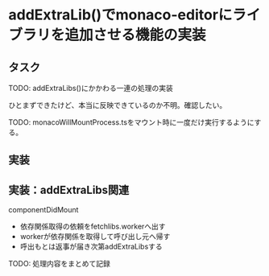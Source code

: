 # addExtraLib()でmonaco-editorにライブラリを追加させる機能の実装

## タスク

TODO: addExtraLibs()にかかわる一連の処理の実装

ひとまずできたけど、本当に反映できているのか不明。確認したい。

TODO: monacoWillMountProcess.tsをマウント時に一度だけ実行するようにする。

## 実装

## 実装：addExtraLibs関連

componentDidMount

- 依存関係取得の依頼をfetchlibs.workerへ出す
- workerが依存関係を取得して呼び出し元へ帰す
- 呼出もとは返事が届き次第addExtraLibsする


TODO: 処理内容をまとめて記録




